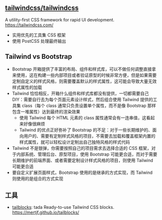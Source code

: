 ## [tailwindcss/tailwindcss](https://github.com/tailwindcss/tailwindcss)

A utility-first CSS framework for rapid UI development.  https://tailwindcss.com/

* 实用优先的工具集 CSS 框架
* 使用 PostCSS 处理最终输出

## Tailwind vs Bootstrap

* Bootstrap 开箱提供了丰富的布局、组件和样式库，可以不做任何调整直接拿来使用，这在构建一些内部项目或者验证原型的时候非常方便，但是如果需要定制自定义的样式风格，则需要覆盖默认的样式属性，这可能会导致大量无效样式属性的加载
* Tailwind 恰恰相反，开箱什么组件和样式库都没有提供，一切都需要自己DIY：需要自行去为每个页面元素设计样式，然后组合使用 Tailwind 提供的工具集 class（每个 class 通常只负责设置单个属性，而不是像 Bootstrap 那样包含一堆属性）达到最终的渲染效果
    - 使用 Tailwind 每个 HTML 元素的 class 属性通常会有一连串值，这看起来好像很麻烦
    - Tailwind 的优点正好弥补了 Bootstrap 的不足：对于一些长期维护的、面向用户的、需要有定制样式风格的项目，不需要去加载和覆盖框架内置的样式属性，就可以轻松设计定制出自己独特风格的样式代码
* Tailwind 不是银弹，你需要按照自己的项目需求去选择合适的 CSS 框架，对于内部系统、管理后台、原型项目，使用 Bootstrap 可能更合适，而对于需要长期维护的前端界面、或者需要定制设计样式风格的项目，则使用 Tailwind 可能更合适
* 要自定义扩展页面样式，Bootstrap 使用的是继承的方式实现，而 Tailwind 则使用的是组合的方式实现

## 工具

* [tailblocks](https://github.com/mertJF/tailblocks): tada Ready-to-use Tailwind CSS blocks. https://mertjf.github.io/tailblocks/

